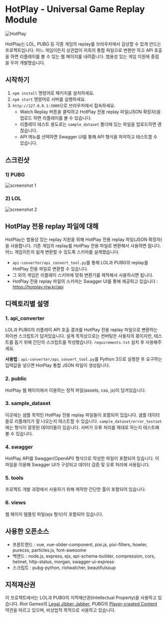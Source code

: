 # HotPlay - Universal Game Replay Module
![HotPlay](https://user-images.githubusercontent.com/38099251/63399491-a85f1a00-c40b-11e9-8928-ff53e692dc2a.png)

HotPlay는 LOL, PUBG 등 각종 게임의 replay를 브라우저에서 감상할 수 있게 만드는 프로젝트입니다. 어느 게임이든지 상관없이 저희의 통합 파일으로 변환만 하고 API 호출을 하면 리플레이를 볼 수 있는 웹 페이지를 내려줍니다. 범용성 있는 게임 지원에 중점을 두어 개발했습니다.

## 시작하기
1. `npm install` 명령어로 패키지를 설치하세요.
2. `npm start` 명령어로 서버를 실행하세요.
3. `http://127.0.0.1:3000`으로 브라우저에서 접속하세요.
   - Watch Replay 버튼을 클릭하고 HotPlay 전용 replay 파일(JSON 확장자)을 업로드 하면 리플레이를 볼 수 있습니다.
   - 리플레이 테스트 용도로는 `sample_dataset` 폴더에 있는 파일을 업로드하면 괜찮습니다.
   - API 메뉴를 선택하면 Swagger UI를 통해 API 형식을 파악하고 테스트할 수 있습니다.

## 스크린샷
### 1) PUBG
![screenshot 1](https://user-images.githubusercontent.com/38099251/63531753-28889b00-c544-11e9-878f-a13d028339cb.png)
### 2) LOL
![screenshot 2](https://user-images.githubusercontent.com/38099251/63531605-d2b3f300-c543-11e9-9531-49158e0667ba.png)

## HotPlay 전용 replay 파일에 대해
HotPlay는 범용성 있는 replay 지원을 위해 HotPlay 전용 replay 파일(JSON 확장자)을 사용합니다. 기존 게임의 replay를 HotPlay 전용 파일로 변환해서 사용하면 됩니다. 어느 게임이든지 쉽게 변환할 수 있도록 스키마를 설계했습니다.

- `api-converter/api_convert_tool.py`를 통해 LOL과 PUBG의 replay를 HotPlay 전용 파일로 변환할 수 있습니다.
- 그 외의 게임은 리플레이 스키마에 맞춰 변환기를 제작해서 사용하시면 됩니다.
- HotPlay 전용 replay 파일의 스키마는 Swagger UI를 통해 제공하고 있습니다 : https://hotplay.njw.kr/api

## 디렉토리별 설명
### 1. api_converter
LOL과 PUBG의 리플레이 API 호출 결과를 HotPlay 전용 replay 파일으로 변환하는 파이썬 스크립트가 담겨있습니다. 설계 목적상으로는 컨버팅은 사용자의 몫이지만, 테스트를 돕기 위해 간단히 스크립트를 작성했습니다. `requirements.txt` 설치 후 사용해주세요.

**사용법** : `api-converter/api_convert_tool.py`를 Python 3으로 실행한 후 요구하는 입력값을 넣으면 HotPlay 통합 JSON 파일이 생성됩니다.

### 2. public
HotPlay 웹 페이지에서 이용하는 정적 파일(assets, css, js)이 담겨있습니다.

### 3. sample_dataset
이곳에는 샘플 목적인 HotPlay 전용 replay 파일들이 포함되어 있습니다. 샘플 데이터들로 리플레이가 잘 나오는지 테스트할 수 있습니다. `sample_dataset/error_testset`에는 형식이 잘못된 데이터들이 있습니다. 서버가 오류 처리를 제대로 하는지 테스트해볼 수 있습니다.

### 4. swagger
HotPlay API를 Swagger(OpenAPI) 형식으로 작성한 파일이 포함되어 있습니다. 이 파일을 이용해 Swagger UI가 구성되고 데이터 검증 및 오류 처리에 사용됩니다.

### 5. tools
프로젝트 개발 과정에서 사용하기 위해 제작한 간단한 툴이 포함되어 있습니다.

### 6. views
웹 페이지 템플릿 파일(ejs 형식)이 포함되어 있습니다.

## 사용한 오픈소스
- 프론트엔드 : vue, vue-slider-component, pixi.js, pixi-filters, howler, purecss, particles.js, font-awesome
- 백엔드 : node.js, express, ejs, api-schema-builder, compression, cors, helmet, http-status, morgan, swagger-ui-express
- 스크립트 : pubg-python, riotwatcher, beautifulsoup

## 지적재산권
이 프로젝트에서는 LOL과 PUBG의 지적재산권(Intellectual Property)을 사용하고 있습니다. Riot Games의 [Legal Jibber Jabber](https://www.riotgames.com/en/legal), PUBG의 [Player-created Content](https://www.pubg.com/player-created-content/) 약관을 따르고 있으며, 비상업적 목적으로 사용하고 있습니다.
